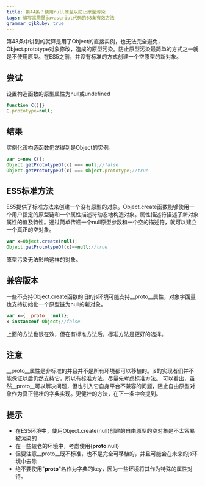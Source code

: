 ```yaml
---
title: 第44条：使用null原型以防止原型污染
tags: 编写高质量javascript代码的68条有效方法
grammar_cjkRuby: true
---
```

第43条中讲到的就算是用了Object的直接实例，也无法完全避免，Object.prototype对象修改，造成的原型污染。防止原型污染最简单的方式之一就是不使用原型。在ES5之前，并没有标准的方式创建一个空原型的新对象。
## 尝试
设置构造函数的原型属性为null或undefined
```js
function C(){}
C.prototype=null;
```
## 结果
实例化该构造函数仍然得到是Object的实例。
```js
var c=new C();
Object.getPrototypeOf(c) === null;//false
Object.getPrototypeOf(c) === Object.prototype;//true
```
## ES5标准方法
ES5提供了标准方法来创建一个没有原型的对象。Object.create函数能够使用一个用户指定的原型链和一个属性描述符动态地构造对象。属性描述符描述了新对象属性的值及特性。通过简单传递一个null原型参数和一个空的描述符，就可以建立一个真正的空对象。
```js
var x=Object.create(null);
Object.getPrototypeOf(x)==null;//true
```
原型污染无法影响这样的对象。

## 兼容版本
一些不支持Object.create函数的旧的js环境可能支持__proto__属性，对象字面量也支持初始化一个原型链为null的新对象。
```js
var x={__proto__:null};
x instanceof Object;//false
```
上面的方法也很在效，但在有标准方法后，标准方法是更好的选择。

## 注意
__proto__属性是非标准的并且并不是所有环境都可以移植的。js的实现者们并不能保证以后仍然支持它，所以有标准方法，尽量先考虑标准方法。
可以看出，虽然__proto__可以解决问题，但也引入它自身平台不兼容的问题，阻止自由原型对象作为真正健壮的字典实现。更健壮的方法，在下一条中会提到。

## 提示
- 在ES5环境中，使用Object.create(null)创建的自由原型的空对象是不太容易被污染的
- 在一些较老的环境中，考虑使用{__proto__:null}
- 但要注意__proto__既不标准，也不是完全可移植的，并且可能会在未来的js环境中去除
- 绝不要使用"__proto__"名作为字典的key，因为一些环境将其作为特殊的属性对待。
